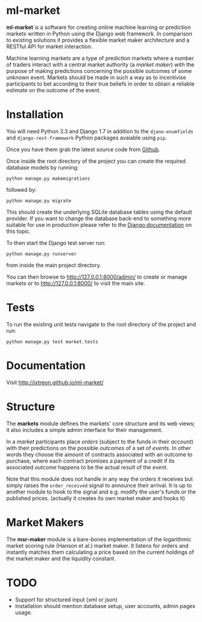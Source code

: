 ml-market
=========

**ml-market** is a software for creating online machine learning or prediction markets written in Python using the Django web framework. In comparison to existing solutions it provides a flexible market maker architecture and a RESTful API for market interaction. 

Machine learning markets are a type of prediction markets where a number of traders interact with a central market authority (a _market maker_) with the purpose of making predictions concerning the possible outcomes of some unknown event. Markets should be made in such a way as to incentivise participants to bet according to their true beliefs in order to obtain a reliable estimate on the outcome of the event. 

# Installation

You will need Python 3.3 and Django 1.7 in addition to the `djano-enumfields` and `django-rest-framework` Python packages avaiable using `pip`. 

Once you have them grab the latest source code from [Github](https://github.com/ixtreon/ml-market). 

Once inside the root directory of the project you can create the required database models by running:
	
	python manage.py makemigrations

followed by:

	python manage.py migrate

This should create the underlying SQLite database tables using the default provider. 
If you want to change the database back-end to something more suitable for use in production please refer to the [Django documentation](https://docs.djangoproject.com/en/1.7/ref/databases/) on this topic. 


To then start the Django test server run:

    python manage.py runserver

from inside the main project directory. 


You can then browse to http://127.0.0.1:8000/admin/ to create or manage markets or to http://127.0.0.1:8000/ to visit the main site. 

# Tests

To run the existing unit tests navigate to the root directory of the project and run:

	python manage.py test market.tests

# Documentation

Visit http://ixtreon.github.io/ml-market/

# Structure

The **markets** module defines the markets' core structure and its web views; it also includes a simple admin interface for their management. 

In a _market_ participants place _orders_ (subject to the funds in their _account_) with their predictions on the possible _outcomes_ of a set of _events_. In other words they choose the amount of contracts associated with an outcome to purchase, where each contract promises a payment of a credit if its associated _outcome_ happens to be the actual _result_ of the _event_. 

Note that this module does not handle in any way the orders it receives but simply raises the `order_received` signal to announce their arrival. It is up to another module to hook to the signal and e.g. modify the user's funds or the published prices. (actually it creates its own market maker and hooks it)



# Market Makers

The **msr-maker** module is a bare-bones implementation of the logarithmic market scoring rule (Hanson et al.) market maker. It listens for orders and instantly matches them calculating a price based on the current holdings of the market maker and the liquidity constant. 

# TODO
+ Support for structured input (xml or json)
+ Installation should mention database setup, user accounts, admin pages usage. 
